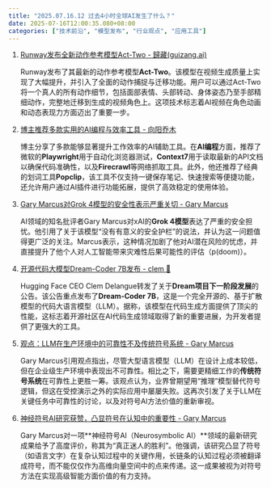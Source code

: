 ```yaml
---
title: "2025.07.16.12 过去4小时全球AI发生了什么？"
date: 2025-07-16T12:00:35.080+08:00
categories: ["技术前沿", "模型发布", "行业观点", "应用工具"]
---
```


1. [Runway发布全新动作参考模型Act-Two - 歸藏(guizang.ai)](https://x.com/op7418/status/1945308726833074224)

   Runway发布了其最新的动作参考模型**Act-Two**。该模型在视频生成质量上实现了大幅提升，并引入了全面的动作捕捉与迁移功能。用户可以通过Act-Two将一个真人的所有动作细节，包括面部表情、头部转动、身体姿态乃至手部精细动作，完整地迁移到生成的视频角色上。这项技术标志着AI视频在角色动画和动态表现力方面迈出了重要一步。

2. [博主推荐多款实用的AI编程与效率工具 - 向阳乔木](https://x.com/vista8/status/1945317959720951967)

   博主分享了多款能够显著提升工作效率的AI辅助工具。在**AI编程**方面，推荐了微软的**Playwright**用于自动化浏览器测试，**Context7**用于读取最新的API文档以确保代码准确性，以及**Firecrawl**等网络抓取工具。此外，他还推荐了经典的划词工具**Popclip**，该工具不仅支持一键保存笔记、快速搜索等便捷功能，还允许用户通过AI插件进行功能拓展，提供了高效稳定的使用体验。

3. [Gary Marcus对Grok 4模型的安全性表示严重关切 - Gary Marcus](https://x.com/GaryMarcus/status/1945303393876238825)

   AI领域的知名批评者Gary Marcus对xAI的**Grok 4模型**表达了严重的安全担忧。他引用了关于该模型“没有有意义的安全护栏”的说法，并认为这一问题值得更广泛的关注。Marcus表示，这种情况加剧了他对AI潜在风险的忧虑，并直接提升了他个人对人工智能带来灾难性后果可能性的评估（p(doom)）。

4. [开源代码大模型Dream-Coder 7B发布 - clem 🤗](https://x.com/ClementDelangue/status/1945278898888966318)

   Hugging Face CEO Clem Delangue转发了关于**Dream项目下一阶段发展**的公告。该公告重点发布了**Dream-Coder 7B**，这是一个完全开源的、基于扩散模型的代码大语言模型（LLM）。据称，该模型在代码生成方面提供了顶尖的性能，这标志着开源社区在AI代码生成领域取得了新的重要进展，为开发者提供了更强大的工具。

5. [观点：LLM在生产环境中的可靠性不及传统符号系统 - Gary Marcus](https://x.com/GaryMarcus/status/1945294885789294881)

   Gary Marcus引用观点指出，尽管大型语言模型（LLM）在设计上成本较低，但在企业级生产环境中表现出不可靠性。相比之下，需要更精细工作的**传统符号系统**在可靠性上更胜一筹。该观点认为，业界曾期望用“推理”模型替代符号逻辑，但这在受控演示之外的实际应用中屡屡失败。这再次引发了关于LLM在关键任务中可靠性的讨论，以及对符号AI方法价值的重新审视。

6. [神经符号AI研究获赞，凸显符号在认知中的重要性 - Gary Marcus](https://x.com/GaryMarcus/status/1945274897569136826)

   Gary Marcus对一项**神经符号AI（Neurosymbolic AI）**领域的最新研究成果给予了高度评价，称其为“真正迷人的胜利”。他强调，该研究凸显了符号（如语言文字）在复杂认知过程中的关键作用，长链条的认知过程必须被翻译成符号，而不能仅仅作为高维向量空间中的点来传递。这一成果被视为对符号方法在实现高级智能方面价值的有力支持。